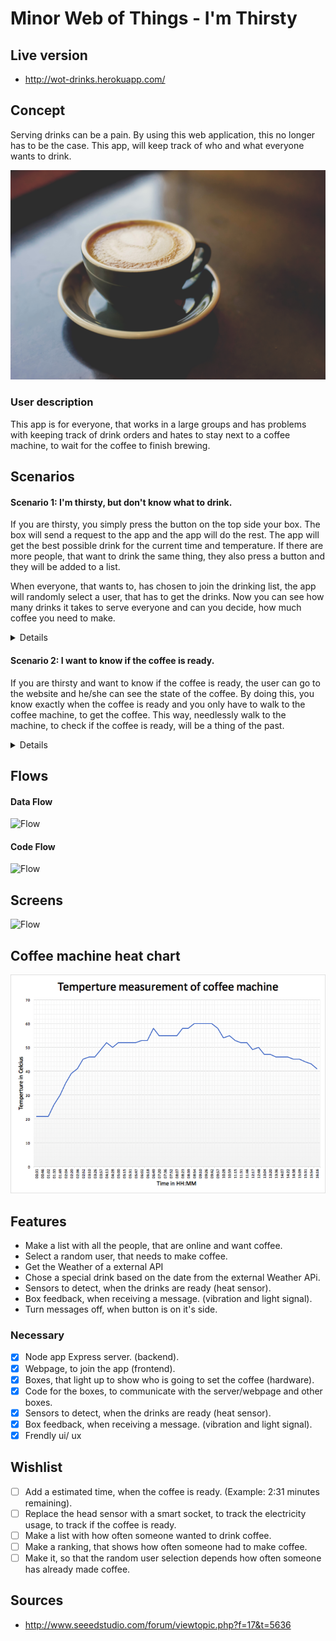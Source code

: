 # Minor Web of Things - I'm Thirsty
## Live version
- http://wot-drinks.herokuapp.com/
<!-- - http://wot-drinks.herokuapp.com/drinks -->
<!-- - http://wot-drinks.herokuapp.com/temp -->

## Concept
Serving drinks can be a pain. By using this web application, this no longer has to be the case. This app, will keep track of who and what everyone wants to drink.

![Header Roulette](repo-images/header-coffee.jpg)

### User description
This app is for everyone, that works in a large groups and has problems with keeping track of drink orders and hates to stay next to a coffee machine, to wait for the coffee to finish brewing.

## Scenarios
#### Scenario 1: I'm thirsty, but don't know what to drink.
If you are thirsty, you simply press the button on the top side your box. The box will send a request to the app and the app will do the rest. The app will get the best possible drink for the current time and temperature. If there are more people, that want to drink the same thing, they also press a button and they will be added to a list.

When everyone, that wants to, has chosen to join the drinking list, the app will randomly select a user, that has to get the drinks. Now you can see how many drinks it takes to serve everyone and can you decide, how much coffee you need to make.

<details>
<br/><strong>How it works</strong><br/>
- When a user wants to drink something, he or she presses a button, that sends a signal to a php server, that talks to a Express server. The Express server talks to a Weather API and it gets the current Temperature and Time.
<br/><br/>
- The Expres server looks at the Time and Temperature and choices, the best fitting drink for the current time and temperature. Then the server sends the drink type to a website, that keeps track of the drink type.
<br/><br/>
- The Express server sends a message to the php server and the php server changes the color of all the connected buttons, to a color that represends the selected drink type. If a different user also wants that drink she presses her button and she gets added to the list, with people that want to same drink.
<br/><br/>
- When you are finished with preparing the drinks, you can see who also wants that drink and serving the drinks will be easier.
</details>

#### Scenario 2: I want to know if the coffee is ready.
If you are thirsty and want to know if the coffee is ready, the user can go to the website and he/she can see the state of the coffee. By doing this, you know exactly when the coffee is ready and you only have to walk to the coffee machine, to get the coffee. This way, needlessly walk to the machine, to check if the coffee is ready, will be a thing of the past.

<details>
<br/><strong>How it works</strong><br/>
- Near the coffee machine is a box, with heat-sensor, that tracks if the coffee machine is setting coffee (every 15seconds). The box displays a color, that indicates if the coffee is ready or not (This collor corresponds with the temperature of the machine).
<br/><br/>
- When the temperature of the coffee machine is 35 °C or more, the box will send the temperature directly to the Express server. The Express server, will show a message on the website, that the coffee is ready.
</details>

## Flows
#### Data Flow
![Flow](repo-images/wot-flow2.png)

#### Code Flow
![Flow](repo-images/wot-flow4.png)

## Screens
![Flow](repo-images/wot-flow3.png)

## Coffee machine heat chart
![Flow](repo-images/graph.png)

## Features
- Make a list with all the people, that are online and want coffee.
- Select a random user, that needs to make coffee.
- Get the Weather of a external API
- Chose a special drink based on the date from the external Weather APi.
- Sensors to detect, when the drinks are ready (heat sensor).
- Box feedback, when receiving a message. (vibration and light signal).
- Turn messages off, when button is on it's side.

### Necessary
- [x] Node app Express server. (backend).
- [x] Webpage, to join the app  (frontend).
- [x] Boxes, that light up to show who is going to set the coffee (hardware).
- [x] Code for the boxes, to communicate with the server/webpage and other boxes.
- [x] Sensors to detect, when the drinks are ready (heat sensor).
- [x] Box feedback, when receiving a message. (vibration and light signal).
- [x] Frendly ui/ ux

## Wishlist
- [ ] Add a estimated time, when the coffee is ready. (Example: 2:31 minutes remaining).
- [ ] Replace the head sensor with a smart socket, to track the electricity usage, to track if the coffee is ready.
- [ ] Make a list with how often someone wanted to drink coffee.
- [ ] Make a ranking, that shows how often someone had to make coffee.
- [ ] Make it, so that the random user selection depends how often someone has already made coffee.

## Sources
- http://www.seeedstudio.com/forum/viewtopic.php?f=17&t=5636

